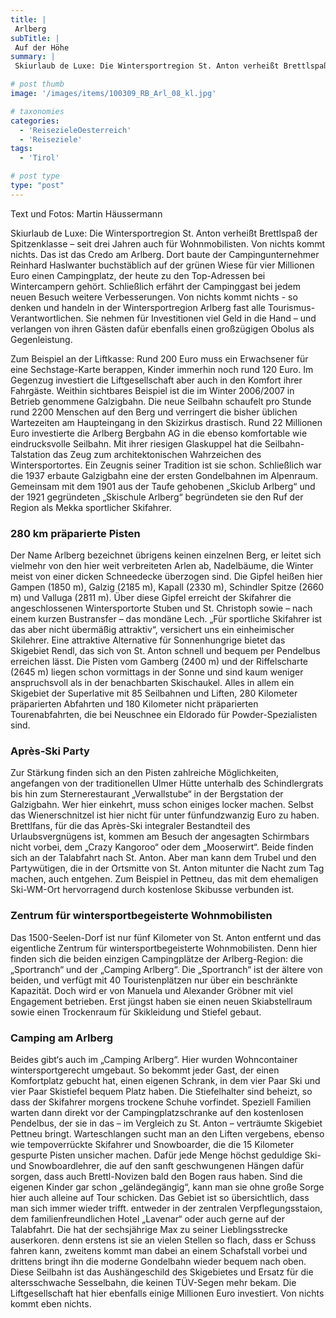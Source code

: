 ```yaml
---
title: |
 Arlberg
subTitle: |
 Auf der Höhe
summary: |
 Skiurlaub de Luxe: Die Wintersportregion St. Anton verheißt Brettlspaß der Spitzenklasse – seit drei Jahren auch für Wohnmobilisten. Von nichts kommt nichts. Das ist das Credo am Arlberg. Dort baute der Campingunternehmer Reinhard Haslwanter buchstäblich auf der grünen Wiese für vier Millionen Euro einen Campingplatz, der heute

# post thumb
image: '/images/items/100309_RB_Arl_08_kl.jpg'

# taxonomies
categories: 
  - 'ReisezieleOesterreich'
  - 'Reiseziele'
tags:
  - 'Tirol'

# post type
type: "post"
---
```


Text und Fotos: Martin Häussermann

Skiurlaub de Luxe: Die Wintersportregion St. Anton verheißt Brettlspaß der Spitzenklasse – seit drei Jahren auch für Wohnmobilisten. Von nichts kommt nichts. Das ist das Credo am Arlberg. Dort baute der Campingunternehmer Reinhard Haslwanter buchstäblich auf der grünen Wiese für vier Millionen Euro einen Campingplatz, der heute zu den Top-Adressen bei Wintercampern gehört. Schließlich erfährt der Campinggast bei jedem neuen Besuch weitere Verbesserungen. Von nichts kommt nichts - so denken und handeln in der Wintersportregion Arlberg fast alle Tourismus-Verantwortlichen. Sie nehmen für Investitionen viel Geld in die Hand – und verlangen von ihren Gästen dafür ebenfalls einen großzügigen Obolus als Gegenleistung.  

 Zum Beispiel an der Liftkasse: Rund 200 Euro muss ein Erwachsener für eine Sechstage-Karte berappen, Kinder immerhin noch rund 120 Euro. Im Gegenzug investiert die Liftgesellschaft aber auch in den Komfort ihrer Fahrgäste. Weithin sichtbares Beispiel ist die im Winter 2006/2007 in Betrieb genommene Galzigbahn. Die neue Seilbahn schaufelt pro Stunde rund 2200 Menschen auf den Berg und verringert die bisher üblichen Wartezeiten am Haupteingang in den Skizirkus drastisch. Rund 22 Millionen Euro investierte die Arlberg Bergbahn AG in die ebenso komfortable wie eindrucksvolle Seilbahn. Mit ihrer riesigen Glaskuppel hat die Seilbahn-Talstation das Zeug zum architektonischen Wahrzeichen des Wintersportortes. Ein Zeugnis seiner Tradition ist sie schon. Schließlich war die 1937 erbaute Galzigbahn eine der ersten Gondelbahnen im Alpenraum. Gemeinsam mit dem 1901 aus der Taufe gehobenen „Skiclub Arlberg“ und der 1921 gegründeten „Skischule Arlberg“ begründeten sie den Ruf der Region als Mekka sportlicher Skifahrer.  

### 280 km präparierte Pisten

Der Name Arlberg bezeichnet übrigens keinen einzelnen Berg, er leitet sich vielmehr von den hier weit verbreiteten Arlen ab, Nadelbäume, die Winter meist von einer dicken Schneedecke überzogen sind. Die Gipfel heißen hier Gampen (1850 m), Galzig (2185 m), Kapall (2330 m), Schindler Spitze (2660 m) und Valluga (2811 m). Über diese Gipfel erreicht der Skifahrer die angeschlossenen Wintersportorte Stuben und St. Christoph sowie – nach einem kurzen Bustransfer – das mondäne Lech. „Für sportliche Skifahrer ist das aber nicht übermäßig attraktiv“, versichert uns ein einheimischer Skilehrer. Eine attraktive Alternative für Sonnenhungrige bietet das Skigebiet Rendl, das sich von St. Anton schnell und bequem per Pendelbus erreichen lässt. Die Pisten vom Gamberg (2400 m) und der Riffelscharte (2645 m) liegen schon vormittags in der Sonne und sind kaum weniger anspruchsvoll als in der benachbarten Skischaukel. Alles in allem ein Skigebiet der Superlative mit 85 Seilbahnen und Liften, 280 Kilometer präparierten Abfahrten und 180 Kilometer nicht präparierten Tourenabfahrten, die bei Neuschnee ein Eldorado für Powder-Spezialisten sind.  

### Après-Ski Party

Zur Stärkung finden sich an den Pisten zahlreiche Möglichkeiten, angefangen von der traditionellen Ulmer Hütte unterhalb des Schindlergrats bis hin zum Sternerestaurant „Verwallstube“ in der Bergstation der Galzigbahn. Wer hier einkehrt, muss schon einiges locker machen. Selbst das Wienerschnitzel ist hier nicht für unter fünfundzwanzig Euro zu haben. Brettlfans, für die das Après-Ski integraler Bestandteil des Urlaubsvergnügens ist, kommen am Besuch der angesagten Schirmbars nicht vorbei, dem „Crazy Kangoroo“ oder dem „Mooserwirt“. Beide finden sich an der Talabfahrt nach St. Anton. Aber man kann dem Trubel und den Partywütigen, die in der Ortsmitte von St. Anton mitunter die Nacht zum Tag machen, auch entgehen. Zum Beispiel in Pettneu, das mit dem ehemaligen Ski-WM-Ort hervorragend durch kostenlose Skibusse verbunden ist.  

### Zentrum für wintersportbegeisterte Wohnmobilisten

Das 1500-Seelen-Dorf ist nur fünf Kilometer von St. Anton entfernt und das eigentliche Zentrum für wintersportbegeisterte Wohnmobilisten. Denn hier finden sich die beiden einzigen Campingplätze der Arlberg-Region: die „Sportranch“ und der „Camping Arlberg“. Die „Sportranch“ ist der ältere von beiden, und verfügt mit 40 Touristenplätzen nur über ein beschränkte Kapazität. Doch wird er von Manuela und Alexander Gröbner mit viel Engagement betrieben. Erst jüngst haben sie einen neuen Skiabstellraum sowie einen Trockenraum für Skikleidung und Stiefel gebaut.  

### Camping am Arlberg

Beides gibt‘s auch im „Camping Arlberg“. Hier wurden Wohncontainer wintersportgerecht umgebaut. So bekommt jeder Gast, der einen Komfortplatz gebucht hat, einen eigenen Schrank, in dem vier Paar Ski und vier Paar Skistiefel bequem Platz haben. Die Stiefelhalter sind beheizt, so dass der Skifahrer morgens trockene Schuhe vorfindet. Speziell Familien warten dann direkt vor der Campingplatzschranke auf den kostenlosen Pendelbus, der sie in das – im Vergleich zu St. Anton – verträumte Skigebiet Pettneu bringt. Warteschlangen sucht man an den Liften vergebens, ebenso wie tempoverrückte Skifahrer und Snowboarder, die die 15 Kilometer gespurte Pisten unsicher machen. Dafür jede Menge höchst geduldige Ski- und Snowboardlehrer, die auf den sanft geschwungenen Hängen dafür sorgen, dass auch Brettl-Novizen bald den Bogen raus haben. Sind die eigenen Kinder gar schon „geländegängig“, kann man sie ohne große Sorge hier auch alleine auf Tour schicken. Das Gebiet ist so übersichtlich, dass man sich immer wieder trifft. entweder in der zentralen Verpflegungsstaion, dem familienfreundlichen Hotel „Lavenar“ oder auch gerne auf der Talabfahrt. Die hat der sechsjährige Max zu seiner Lieblingsstrecke auserkoren. denn erstens ist sie an vielen Stellen so flach, dass er Schuss fahren kann, zweitens kommt man dabei an einem Schafstall vorbei und drittens bringt ihn die moderne Gondelbahn wieder bequem nach oben. Diese Seilbahn ist das Aushängeschild des Skigebietes und Ersatz für die altersschwache Sesselbahn, die keinen TÜV-Segen mehr bekam. Die Liftgesellschaft hat hier ebenfalls einige Millionen Euro investiert. Von nichts kommt eben nichts.